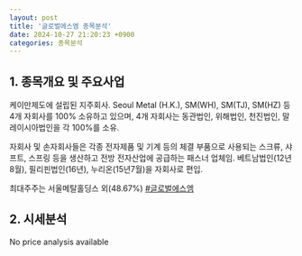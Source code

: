 ```yaml
---
layout: post
title: '글로벌에스엠 종목분석'
date: 2024-10-27 21:20:23 +0900
categories: 종목분석
---
```


## 1. 종목개요 및 주요사업

케이만제도에 설립된 지주회사. Seoul Metal (H.K.), SM(WH), SM(TJ), SM(HZ) 등 4개 자회사를 100% 소유하고 있으며, 4개 자회사는 동관법인, 위해법인, 천진법인, 말레이시아법인을 각 100%를 소유.

자회사 및 손자회사들은 각종 전자제품 및 기계 등의 체결 부품으로 사용되는 스크류, 샤프트, 스프링 등을 생산하고 전방 전자산업에 공급하는 패스너 업체임. 베트남법인(12년8월), 필리핀법인(16년), 누리온(15년7월)을 자회사로 편입.

최대주주는 서울메탈홀딩스 외(48.67%)
[#글로벌에스엠](#)

## 2. 시세분석

No price analysis available
